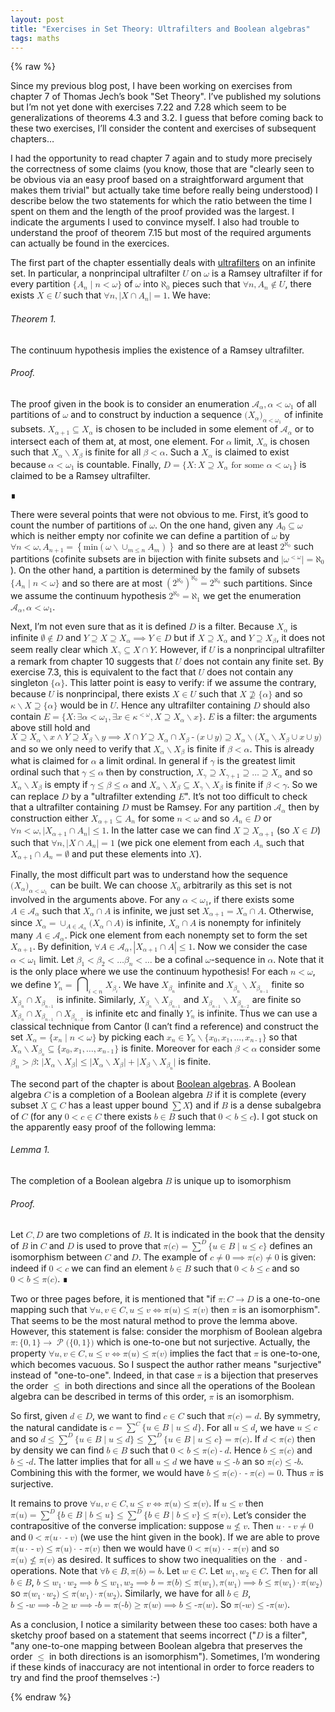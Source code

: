 ```yaml
---
layout: post
title: "Exercises in Set Theory: Ultrafilters and Boolean algebras"
tags: maths
---
```


{% raw %}

  
<div id="p1" class="ltx_para">
<p class="ltx_p">Since my
previous blog post, I have been
working on exercises from chapter 7 of Thomas Jech’s book "Set Theory".
I’ve published my solutions but I’m not yet done with exercises 7.22 and
7.28 which seem to be generalizations of theorems 4.3 and 3.2.
I guess that before coming back to these two exercises,
I’ll consider the content and exercises of subsequent chapters…</p>
</div>
<div id="p2" class="ltx_para">
<p class="ltx_p">I had the opportunity to read chapter 7 again and to study more
precisely the correctness of some claims
(you know, those that are "clearly seen to be obvious
via an easy proof based on a straightforward argument that makes them
trivial" but actually take time before really being understood)
I describe below the two statements for which the ratio between the time
I spent on them and the length of the proof provided was the
largest. I indicate the arguments I used to convince myself.
I also had trouble to
understand the proof of theorem 7.15 but most of the required arguments can
actually be found in the exercices.</p>
</div>
<div id="p3" class="ltx_para">
<p class="ltx_p">The first part of the chapter essentially deals with <a href="https://en.wikipedia.org/wiki/Ultrafilter#Formal_definition" title="" class="ltx_ref">ultrafilters</a> on an infinite set.
In particular,
a nonprincipal ultrafilter <math id="p3.m1" class="ltx_Math" alttext="U" display="inline"><semantics><mi>U</mi><annotation encoding="application/x-tex">U</annotation></semantics></math> on <math id="p3.m2" class="ltx_Math" alttext="\omega" display="inline"><semantics><mi>ω</mi><annotation encoding="application/x-tex">\omega</annotation></semantics></math> is a Ramsey ultrafilter if for
every partition <math id="p3.m3" class="ltx_Math" alttext="\{A_{n}|n&lt;\omega\}" display="inline"><semantics><mrow><mo stretchy="false">{</mo><msub><mi>A</mi><mi>n</mi></msub><mo stretchy="false">|</mo><mrow><mi>n</mi><mo>&lt;</mo><mi>ω</mi></mrow><mo stretchy="false">}</mo></mrow><annotation encoding="application/x-tex">\{A_{n}|n&lt;\omega\}</annotation></semantics></math> of <math id="p3.m4" class="ltx_Math" alttext="\omega" display="inline"><semantics><mi>ω</mi><annotation encoding="application/x-tex">\omega</annotation></semantics></math> into <math id="p3.m5" class="ltx_Math" alttext="\aleph_{0}" display="inline"><semantics><msub><mi mathvariant="normal">ℵ</mi><mn>0</mn></msub><annotation encoding="application/x-tex">\aleph_{0}</annotation></semantics></math> pieces
such that <math id="p3.m6" class="ltx_Math" alttext="\forall n,A_{n}\notin U" display="inline"><semantics><mrow><mrow><mrow><mo>∀</mo><mi>n</mi></mrow><mo>,</mo><msub><mi>A</mi><mi>n</mi></msub></mrow><mo>∉</mo><mi>U</mi></mrow><annotation encoding="application/x-tex">\forall n,A_{n}\notin U</annotation></semantics></math>, there exists <math id="p3.m7" class="ltx_Math" alttext="X\in U" display="inline"><semantics><mrow><mi>X</mi><mo>∈</mo><mi>U</mi></mrow><annotation encoding="application/x-tex">X\in U</annotation></semantics></math> such that
<math id="p3.m8" class="ltx_Math" alttext="\forall n,\left|X\cap A_{n}\right|=1" display="inline"><semantics><mrow><mrow><mrow><mo>∀</mo><mi>n</mi></mrow><mo>,</mo><mrow><mo>|</mo><mrow><mi>X</mi><mo>∩</mo><msub><mi>A</mi><mi>n</mi></msub></mrow><mo>|</mo></mrow></mrow><mo>=</mo><mn>1</mn></mrow><annotation encoding="application/x-tex">\forall n,\left|X\cap A_{n}\right|=1</annotation></semantics></math>. We have:</p>
</div>
<div id="Thmtheorem1" class="ltx_theorem ltx_theorem_theorem">
<h6 class="ltx_title ltx_runin ltx_font_bold ltx_title_theorem">
<span class="ltx_tag ltx_tag_theorem">Theorem 1</span>.</h6>
<div id="Thmtheorem1.p1" class="ltx_para">
<p class="ltx_p"><span class="ltx_text ltx_font_italic">The continuum hypothesis implies the existence of a Ramsey ultrafilter.</span></p>
</div>
</div>
<div class="ltx_proof">
<h6 class="ltx_title ltx_runin ltx_font_italic ltx_title_proof">Proof.</h6>
<div id="p4" class="ltx_para">
<p class="ltx_p">The proof given in the book is to consider an enumeration
<math id="p4.m1" class="ltx_Math" alttext="\mathcal{A}_{\alpha},\alpha&lt;\omega_{1}" display="inline"><semantics><mrow><mrow><msub><mi class="ltx_font_mathcaligraphic">𝒜</mi><mi>α</mi></msub><mo>,</mo><mi>α</mi></mrow><mo>&lt;</mo><msub><mi>ω</mi><mn>1</mn></msub></mrow><annotation encoding="application/x-tex">\mathcal{A}_{\alpha},\alpha&lt;\omega_{1}</annotation></semantics></math> of all partitions of <math id="p4.m2" class="ltx_Math" alttext="\omega" display="inline"><semantics><mi>ω</mi><annotation encoding="application/x-tex">\omega</annotation></semantics></math> and to
construct by induction a sequence <math id="p4.m3" class="ltx_Math" alttext="{(X_{\alpha})}_{\alpha&lt;\omega_{1}}" display="inline"><semantics><msub><mrow><mo stretchy="false">(</mo><msub><mi>X</mi><mi>α</mi></msub><mo stretchy="false">)</mo></mrow><mrow><mi>α</mi><mo>&lt;</mo><msub><mi>ω</mi><mn>1</mn></msub></mrow></msub><annotation encoding="application/x-tex">{(X_{\alpha})}_{\alpha&lt;\omega_{1}}</annotation></semantics></math> of
infinite subsets. <math id="p4.m4" class="ltx_Math" alttext="X_{\alpha+1}\subseteq X_{\alpha}" display="inline"><semantics><mrow><msub><mi>X</mi><mrow><mi>α</mi><mo>+</mo><mn>1</mn></mrow></msub><mo>⊆</mo><msub><mi>X</mi><mi>α</mi></msub></mrow><annotation encoding="application/x-tex">X_{\alpha+1}\subseteq X_{\alpha}</annotation></semantics></math>
is chosen to be included in some element of
<math id="p4.m5" class="ltx_Math" alttext="\mathcal{A}_{\alpha}" display="inline"><semantics><msub><mi class="ltx_font_mathcaligraphic">𝒜</mi><mi>α</mi></msub><annotation encoding="application/x-tex">\mathcal{A}_{\alpha}</annotation></semantics></math> or to intersect each of them at, at most, one element.
For <math id="p4.m6" class="ltx_Math" alttext="\alpha" display="inline"><semantics><mi>α</mi><annotation encoding="application/x-tex">\alpha</annotation></semantics></math> limit, <math id="p4.m7" class="ltx_Math" alttext="X_{\alpha}" display="inline"><semantics><msub><mi>X</mi><mi>α</mi></msub><annotation encoding="application/x-tex">X_{\alpha}</annotation></semantics></math> is chosen such that
<math id="p4.m8" class="ltx_Math" alttext="X_{\alpha}\setminus X_{\beta}" display="inline"><semantics><mrow><msub><mi>X</mi><mi>α</mi></msub><mo>∖</mo><msub><mi>X</mi><mi>β</mi></msub></mrow><annotation encoding="application/x-tex">X_{\alpha}\setminus X_{\beta}</annotation></semantics></math> is finite for all <math id="p4.m9" class="ltx_Math" alttext="\beta&lt;\alpha" display="inline"><semantics><mrow><mi>β</mi><mo>&lt;</mo><mi>α</mi></mrow><annotation encoding="application/x-tex">\beta&lt;\alpha</annotation></semantics></math>. Such a
<math id="p4.m10" class="ltx_Math" alttext="X_{\alpha}" display="inline"><semantics><msub><mi>X</mi><mi>α</mi></msub><annotation encoding="application/x-tex">X_{\alpha}</annotation></semantics></math> is claimed to exist because <math id="p4.m11" class="ltx_Math" alttext="\alpha&lt;\omega_{1}" display="inline"><semantics><mrow><mi>α</mi><mo>&lt;</mo><msub><mi>ω</mi><mn>1</mn></msub></mrow><annotation encoding="application/x-tex">\alpha&lt;\omega_{1}</annotation></semantics></math> is countable.
Finally, <math id="p4.m12" class="ltx_Math" alttext="D=\{X:X\supseteq X_{\alpha}\text{ for some }\alpha&lt;\omega_{1}\}" display="inline"><semantics><mrow><mi>D</mi><mo>=</mo><mrow><mo stretchy="false">{</mo><mi>X</mi><mo>:</mo><mrow><mi>X</mi><mo>⊇</mo><mrow><msub><mi>X</mi><mi>α</mi></msub><mo>⁢</mo><mtext> for some </mtext><mo>⁢</mo><mi>α</mi></mrow><mo>&lt;</mo><msub><mi>ω</mi><mn>1</mn></msub></mrow><mo stretchy="false">}</mo></mrow></mrow><annotation encoding="application/x-tex">D=\{X:X\supseteq X_{\alpha}\text{ for some }\alpha&lt;\omega_{1}\}</annotation></semantics></math> is claimed to be a Ramsey ultrafilter.</p>
</div>
<div id="p5" class="ltx_para">
<p class="ltx_p">∎</p>
</div>
</div>
<div id="p6" class="ltx_para">
<p class="ltx_p">There were several points that were not obvious to me. First, it’s good to
count the number of partitions of <math id="p6.m1" class="ltx_Math" alttext="\omega" display="inline"><semantics><mi>ω</mi><annotation encoding="application/x-tex">\omega</annotation></semantics></math>.
On the one hand, given any <math id="p6.m2" class="ltx_Math" alttext="A_{0}\subseteq\omega" display="inline"><semantics><mrow><msub><mi>A</mi><mn>0</mn></msub><mo>⊆</mo><mi>ω</mi></mrow><annotation encoding="application/x-tex">A_{0}\subseteq\omega</annotation></semantics></math> which is neither
empty nor cofinite we can define a partition of <math id="p6.m3" class="ltx_Math" alttext="\omega" display="inline"><semantics><mi>ω</mi><annotation encoding="application/x-tex">\omega</annotation></semantics></math> by
<math id="p6.m4" class="ltx_Math" alttext="\forall n&lt;\omega,A_{n+1}=\left\{\min{\left({\omega\setminus{\cup_{m\leq n}A_{m%
}}}\right)}\right\}" display="inline"><semantics><mrow><mo>∀</mo><mi>n</mi><mo>&lt;</mo><mi>ω</mi><mo>,</mo><msub><mi>A</mi><mrow><mi>n</mi><mo>+</mo><mn>1</mn></mrow></msub><mo>=</mo><mrow><mo>{</mo><mi>min</mi><mrow><mo>(</mo><mi>ω</mi><mo>∖</mo><msub><mo>∪</mo><mrow><mi>m</mi><mo>≤</mo><mi>n</mi></mrow></msub><msub><mi>A</mi><mi>m</mi></msub><mo>)</mo></mrow><mo>}</mo></mrow></mrow><annotation encoding="application/x-tex">\forall n&lt;\omega,A_{n+1}=\left\{\min{\left({\omega\setminus{\cup_{m\leq n}A_{m%
}}}\right)}\right\}</annotation></semantics></math>
and so there are at least <math id="p6.m5" class="ltx_Math" alttext="2^{\aleph_{0}}" display="inline"><semantics><msup><mn>2</mn><msub><mi mathvariant="normal">ℵ</mi><mn>0</mn></msub></msup><annotation encoding="application/x-tex">2^{\aleph_{0}}</annotation></semantics></math> such partitions
(cofinite subsets are in bijection with finite subsets
and <math id="p6.m6" class="ltx_Math" alttext="|\omega^{&lt;\omega}|=\aleph_{0}" display="inline"><semantics><mrow><mrow><mo stretchy="false">|</mo><msup><mi>ω</mi><mrow><mi></mi><mo>&lt;</mo><mi>ω</mi></mrow></msup><mo stretchy="false">|</mo></mrow><mo>=</mo><msub><mi mathvariant="normal">ℵ</mi><mn>0</mn></msub></mrow><annotation encoding="application/x-tex">|\omega^{&lt;\omega}|=\aleph_{0}</annotation></semantics></math>). On the other hand,
a partition is determined by the family of subsets <math id="p6.m7" class="ltx_Math" alttext="\{A_{n}|n&lt;\omega\}" display="inline"><semantics><mrow><mo stretchy="false">{</mo><msub><mi>A</mi><mi>n</mi></msub><mo stretchy="false">|</mo><mrow><mi>n</mi><mo>&lt;</mo><mi>ω</mi></mrow><mo stretchy="false">}</mo></mrow><annotation encoding="application/x-tex">\{A_{n}|n&lt;\omega\}</annotation></semantics></math>
and so there are at most
<math id="p6.m8" class="ltx_Math" alttext="{\left(2^{\aleph_{0}}\right)}^{\aleph_{0}}=2^{\aleph_{0}}" display="inline"><semantics><mrow><msup><mrow><mo>(</mo><msup><mn>2</mn><msub><mi mathvariant="normal">ℵ</mi><mn>0</mn></msub></msup><mo>)</mo></mrow><msub><mi mathvariant="normal">ℵ</mi><mn>0</mn></msub></msup><mo>=</mo><msup><mn>2</mn><msub><mi mathvariant="normal">ℵ</mi><mn>0</mn></msub></msup></mrow><annotation encoding="application/x-tex">{\left(2^{\aleph_{0}}\right)}^{\aleph_{0}}=2^{\aleph_{0}}</annotation></semantics></math> such partitions.
Since we assume the continuum hypothesis <math id="p6.m9" class="ltx_Math" alttext="2^{\aleph_{0}}=\aleph_{1}" display="inline"><semantics><mrow><msup><mn>2</mn><msub><mi mathvariant="normal">ℵ</mi><mn>0</mn></msub></msup><mo>=</mo><msub><mi mathvariant="normal">ℵ</mi><mn>1</mn></msub></mrow><annotation encoding="application/x-tex">2^{\aleph_{0}}=\aleph_{1}</annotation></semantics></math> we
get the enumeration <math id="p6.m10" class="ltx_Math" alttext="\mathcal{A}_{\alpha},\alpha&lt;\omega_{1}" display="inline"><semantics><mrow><mrow><msub><mi class="ltx_font_mathcaligraphic">𝒜</mi><mi>α</mi></msub><mo>,</mo><mi>α</mi></mrow><mo>&lt;</mo><msub><mi>ω</mi><mn>1</mn></msub></mrow><annotation encoding="application/x-tex">\mathcal{A}_{\alpha},\alpha&lt;\omega_{1}</annotation></semantics></math>.</p>
</div>
<div id="p7" class="ltx_para">
<p class="ltx_p">Next, I’m not even sure that as it is defined <math id="p7.m1" class="ltx_Math" alttext="D" display="inline"><semantics><mi>D</mi><annotation encoding="application/x-tex">D</annotation></semantics></math> is a filter.
Because <math id="p7.m2" class="ltx_Math" alttext="X_{\alpha}" display="inline"><semantics><msub><mi>X</mi><mi>α</mi></msub><annotation encoding="application/x-tex">X_{\alpha}</annotation></semantics></math>
is infinite <math id="p7.m3" class="ltx_Math" alttext="\emptyset\notin D" display="inline"><semantics><mrow><mi mathvariant="normal">∅</mi><mo>∉</mo><mi>D</mi></mrow><annotation encoding="application/x-tex">\emptyset\notin D</annotation></semantics></math> and
<math id="p7.m4" class="ltx_Math" alttext="Y\supseteq X\supseteq X_{\alpha}\implies Y\in D" display="inline"><semantics><mrow><mi>Y</mi><mo>⊇</mo><mi>X</mi><mo>⊇</mo><msub><mi>X</mi><mi>α</mi></msub><mo>⟹</mo><mi>Y</mi><mo>∈</mo><mi>D</mi></mrow><annotation encoding="application/x-tex">Y\supseteq X\supseteq X_{\alpha}\implies Y\in D</annotation></semantics></math> but if
<math id="p7.m5" class="ltx_Math" alttext="X\supseteq X_{\alpha}" display="inline"><semantics><mrow><mi>X</mi><mo>⊇</mo><msub><mi>X</mi><mi>α</mi></msub></mrow><annotation encoding="application/x-tex">X\supseteq X_{\alpha}</annotation></semantics></math> and <math id="p7.m6" class="ltx_Math" alttext="Y\supseteq X_{\beta}" display="inline"><semantics><mrow><mi>Y</mi><mo>⊇</mo><msub><mi>X</mi><mi>β</mi></msub></mrow><annotation encoding="application/x-tex">Y\supseteq X_{\beta}</annotation></semantics></math>, it does not seem
really clear which <math id="p7.m7" class="ltx_Math" alttext="X_{\gamma}\subseteq X\cap Y" display="inline"><semantics><mrow><msub><mi>X</mi><mi>γ</mi></msub><mo>⊆</mo><mrow><mi>X</mi><mo>∩</mo><mi>Y</mi></mrow></mrow><annotation encoding="application/x-tex">X_{\gamma}\subseteq X\cap Y</annotation></semantics></math>. However, if
<math id="p7.m8" class="ltx_Math" alttext="U" display="inline"><semantics><mi>U</mi><annotation encoding="application/x-tex">U</annotation></semantics></math> is a nonprincipal ultrafilter a remark from chapter 10 suggests that
<math id="p7.m9" class="ltx_Math" alttext="U" display="inline"><semantics><mi>U</mi><annotation encoding="application/x-tex">U</annotation></semantics></math> does not contain any finite set. By exercise 7.3, this is equivalent
to the fact that <math id="p7.m10" class="ltx_Math" alttext="U" display="inline"><semantics><mi>U</mi><annotation encoding="application/x-tex">U</annotation></semantics></math> does not contain any singleton <math id="p7.m11" class="ltx_Math" alttext="\{\alpha\}" display="inline"><semantics><mrow><mo stretchy="false">{</mo><mi>α</mi><mo stretchy="false">}</mo></mrow><annotation encoding="application/x-tex">\{\alpha\}</annotation></semantics></math>. This
latter point is easy to verify: if we assume the contrary, because <math id="p7.m12" class="ltx_Math" alttext="U" display="inline"><semantics><mi>U</mi><annotation encoding="application/x-tex">U</annotation></semantics></math> is
nonprincipal,
there exists <math id="p7.m13" class="ltx_Math" alttext="X\in U" display="inline"><semantics><mrow><mi>X</mi><mo>∈</mo><mi>U</mi></mrow><annotation encoding="application/x-tex">X\in U</annotation></semantics></math> such that <math id="p7.m14" class="ltx_Math" alttext="X\nsupseteq\{\alpha\}" display="inline"><semantics><mrow><mi>X</mi><mo>⊉</mo><mrow><mo stretchy="false">{</mo><mi>α</mi><mo stretchy="false">}</mo></mrow></mrow><annotation encoding="application/x-tex">X\nsupseteq\{\alpha\}</annotation></semantics></math> and so
<math id="p7.m15" class="ltx_Math" alttext="\kappa\setminus X\supseteq\{\alpha\}" display="inline"><semantics><mrow><mrow><mi>κ</mi><mo>∖</mo><mi>X</mi></mrow><mo>⊇</mo><mrow><mo stretchy="false">{</mo><mi>α</mi><mo stretchy="false">}</mo></mrow></mrow><annotation encoding="application/x-tex">\kappa\setminus X\supseteq\{\alpha\}</annotation></semantics></math> would be in <math id="p7.m16" class="ltx_Math" alttext="U" display="inline"><semantics><mi>U</mi><annotation encoding="application/x-tex">U</annotation></semantics></math>. Hence any
ultrafilter containing <math id="p7.m17" class="ltx_Math" alttext="D" display="inline"><semantics><mi>D</mi><annotation encoding="application/x-tex">D</annotation></semantics></math> should also contain
<math id="p7.m18" class="ltx_Math" alttext="E=\{X:\exists\alpha&lt;\omega_{1},\exists x\in\kappa^{&lt;\omega},X\supseteq X_{%
\alpha}\setminus x\}" display="inline"><semantics><mrow><mi>E</mi><mo>=</mo><mrow><mo stretchy="false">{</mo><mi>X</mi><mo>:</mo><mrow><mrow><mrow><mo>∃</mo><mi>α</mi></mrow><mo>&lt;</mo><msub><mi>ω</mi><mn>1</mn></msub></mrow><mo>,</mo><mrow><mrow><mrow><mo>∃</mo><mi>x</mi></mrow><mo>∈</mo><msup><mi>κ</mi><mrow><mi></mi><mo>&lt;</mo><mi>ω</mi></mrow></msup></mrow><mo>,</mo><mrow><mi>X</mi><mo>⊇</mo><mrow><msub><mi>X</mi><mi>α</mi></msub><mo>∖</mo><mi>x</mi></mrow></mrow></mrow></mrow><mo stretchy="false">}</mo></mrow></mrow><annotation encoding="application/x-tex">E=\{X:\exists\alpha&lt;\omega_{1},\exists x\in\kappa^{&lt;\omega},X\supseteq X_{%
\alpha}\setminus x\}</annotation></semantics></math>. <math id="p7.m19" class="ltx_Math" alttext="E" display="inline"><semantics><mi>E</mi><annotation encoding="application/x-tex">E</annotation></semantics></math> is a filter: the arguments above
still hold and <math id="p7.m20" class="ltx_Math" alttext="X\supseteq X_{\alpha}\setminus x\wedge Y\supseteq X_{\beta}\setminus y\implies
X%
\cap Y\supseteq X_{\alpha}\cap X_{\beta}-(x\cup y)\supseteq X_{\alpha}%
\setminus(X_{\alpha}\setminus X_{\beta}\cup x\cup y)" display="inline"><semantics><mrow><mi>X</mi><mo>⊇</mo><mrow><mrow><msub><mi>X</mi><mi>α</mi></msub><mo>∖</mo><mi>x</mi></mrow><mo>∧</mo><mi>Y</mi></mrow><mo>⊇</mo><mrow><msub><mi>X</mi><mi>β</mi></msub><mo>∖</mo><mi>y</mi></mrow><mo>⟹</mo><mrow><mi>X</mi><mo>∩</mo><mi>Y</mi></mrow><mo>⊇</mo><mrow><mrow><msub><mi>X</mi><mi>α</mi></msub><mo>∩</mo><msub><mi>X</mi><mi>β</mi></msub></mrow><mo>-</mo><mrow><mo stretchy="false">(</mo><mrow><mi>x</mi><mo>∪</mo><mi>y</mi></mrow><mo stretchy="false">)</mo></mrow></mrow><mo>⊇</mo><mrow><msub><mi>X</mi><mi>α</mi></msub><mo>∖</mo><mrow><mo stretchy="false">(</mo><mrow><mrow><msub><mi>X</mi><mi>α</mi></msub><mo>∖</mo><msub><mi>X</mi><mi>β</mi></msub></mrow><mo>∪</mo><mi>x</mi><mo>∪</mo><mi>y</mi></mrow><mo stretchy="false">)</mo></mrow></mrow></mrow><annotation encoding="application/x-tex">X\supseteq X_{\alpha}\setminus x\wedge Y\supseteq X_{\beta}\setminus y\implies
X%
\cap Y\supseteq X_{\alpha}\cap X_{\beta}-(x\cup y)\supseteq X_{\alpha}%
\setminus(X_{\alpha}\setminus X_{\beta}\cup x\cup y)</annotation></semantics></math> and so we
only need to verify that <math id="p7.m21" class="ltx_Math" alttext="X_{\alpha}\setminus X_{\beta}" display="inline"><semantics><mrow><msub><mi>X</mi><mi>α</mi></msub><mo>∖</mo><msub><mi>X</mi><mi>β</mi></msub></mrow><annotation encoding="application/x-tex">X_{\alpha}\setminus X_{\beta}</annotation></semantics></math> is finite if
<math id="p7.m22" class="ltx_Math" alttext="\beta&lt;\alpha" display="inline"><semantics><mrow><mi>β</mi><mo>&lt;</mo><mi>α</mi></mrow><annotation encoding="application/x-tex">\beta&lt;\alpha</annotation></semantics></math>. This is already what is claimed for <math id="p7.m23" class="ltx_Math" alttext="\alpha" display="inline"><semantics><mi>α</mi><annotation encoding="application/x-tex">\alpha</annotation></semantics></math> a limit
ordinal. In general if <math id="p7.m24" class="ltx_Math" alttext="\gamma" display="inline"><semantics><mi>γ</mi><annotation encoding="application/x-tex">\gamma</annotation></semantics></math> is the greatest limit ordinal such that
<math id="p7.m25" class="ltx_Math" alttext="\gamma\leq\alpha" display="inline"><semantics><mrow><mi>γ</mi><mo>≤</mo><mi>α</mi></mrow><annotation encoding="application/x-tex">\gamma\leq\alpha</annotation></semantics></math> then by construction,
<math id="p7.m26" class="ltx_Math" alttext="X_{\gamma}\supseteq X_{\gamma+1}\supseteq...\supseteq X_{\alpha}" display="inline"><semantics><mrow><msub><mi>X</mi><mi>γ</mi></msub><mo>⊇</mo><msub><mi>X</mi><mrow><mi>γ</mi><mo>+</mo><mn>1</mn></mrow></msub><mo>⊇</mo><mi mathvariant="normal">…</mi><mo>⊇</mo><msub><mi>X</mi><mi>α</mi></msub></mrow><annotation encoding="application/x-tex">X_{\gamma}\supseteq X_{\gamma+1}\supseteq...\supseteq X_{\alpha}</annotation></semantics></math> and
so <math id="p7.m27" class="ltx_Math" alttext="X_{\alpha}\setminus X_{\beta}" display="inline"><semantics><mrow><msub><mi>X</mi><mi>α</mi></msub><mo>∖</mo><msub><mi>X</mi><mi>β</mi></msub></mrow><annotation encoding="application/x-tex">X_{\alpha}\setminus X_{\beta}</annotation></semantics></math> is empty if <math id="p7.m28" class="ltx_Math" alttext="\gamma\leq\beta\leq\alpha" display="inline"><semantics><mrow><mi>γ</mi><mo>≤</mo><mi>β</mi><mo>≤</mo><mi>α</mi></mrow><annotation encoding="application/x-tex">\gamma\leq\beta\leq\alpha</annotation></semantics></math>
and <math id="p7.m29" class="ltx_Math" alttext="X_{\alpha}\setminus X_{\beta}\subseteq X_{\gamma}\setminus X_{\beta}" display="inline"><semantics><mrow><mrow><msub><mi>X</mi><mi>α</mi></msub><mo>∖</mo><msub><mi>X</mi><mi>β</mi></msub></mrow><mo>⊆</mo><mrow><msub><mi>X</mi><mi>γ</mi></msub><mo>∖</mo><msub><mi>X</mi><mi>β</mi></msub></mrow></mrow><annotation encoding="application/x-tex">X_{\alpha}\setminus X_{\beta}\subseteq X_{\gamma}\setminus X_{\beta}</annotation></semantics></math> is finite if <math id="p7.m30" class="ltx_Math" alttext="\beta&lt;\gamma" display="inline"><semantics><mrow><mi>β</mi><mo>&lt;</mo><mi>γ</mi></mrow><annotation encoding="application/x-tex">\beta&lt;\gamma</annotation></semantics></math>.
So we can replace <math id="p7.m31" class="ltx_Math" alttext="D" display="inline"><semantics><mi>D</mi><annotation encoding="application/x-tex">D</annotation></semantics></math> by a "ultrafilter extending <math id="p7.m32" class="ltx_Math" alttext="E" display="inline"><semantics><mi>E</mi><annotation encoding="application/x-tex">E</annotation></semantics></math>". It’s not
too difficult to check that a ultrafilter containing <math id="p7.m33" class="ltx_Math" alttext="D" display="inline"><semantics><mi>D</mi><annotation encoding="application/x-tex">D</annotation></semantics></math> must be Ramsey.
For any partition <math id="p7.m34" class="ltx_Math" alttext="\mathcal{A}_{\alpha}" display="inline"><semantics><msub><mi class="ltx_font_mathcaligraphic">𝒜</mi><mi>α</mi></msub><annotation encoding="application/x-tex">\mathcal{A}_{\alpha}</annotation></semantics></math> then by construction either
<math id="p7.m35" class="ltx_Math" alttext="X_{\alpha+1}\subseteq A_{n}" display="inline"><semantics><mrow><msub><mi>X</mi><mrow><mi>α</mi><mo>+</mo><mn>1</mn></mrow></msub><mo>⊆</mo><msub><mi>A</mi><mi>n</mi></msub></mrow><annotation encoding="application/x-tex">X_{\alpha+1}\subseteq A_{n}</annotation></semantics></math> for some <math id="p7.m36" class="ltx_Math" alttext="n&lt;\omega" display="inline"><semantics><mrow><mi>n</mi><mo>&lt;</mo><mi>ω</mi></mrow><annotation encoding="application/x-tex">n&lt;\omega</annotation></semantics></math> and so <math id="p7.m37" class="ltx_Math" alttext="A_{n}\in D" display="inline"><semantics><mrow><msub><mi>A</mi><mi>n</mi></msub><mo>∈</mo><mi>D</mi></mrow><annotation encoding="application/x-tex">A_{n}\in D</annotation></semantics></math> or
<math id="p7.m38" class="ltx_Math" alttext="\forall n&lt;\omega,|X_{\alpha+1}\cap A_{n}|\leq 1" display="inline"><semantics><mrow><mrow><mrow><mo>∀</mo><mi>n</mi></mrow><mo>&lt;</mo><mi>ω</mi></mrow><mo>,</mo><mrow><mrow><mo stretchy="false">|</mo><mrow><msub><mi>X</mi><mrow><mi>α</mi><mo>+</mo><mn>1</mn></mrow></msub><mo>∩</mo><msub><mi>A</mi><mi>n</mi></msub></mrow><mo stretchy="false">|</mo></mrow><mo>≤</mo><mn>1</mn></mrow></mrow><annotation encoding="application/x-tex">\forall n&lt;\omega,|X_{\alpha+1}\cap A_{n}|\leq 1</annotation></semantics></math>. In the latter case
we can find <math id="p7.m39" class="ltx_Math" alttext="X\supseteq X_{\alpha+1}" display="inline"><semantics><mrow><mi>X</mi><mo>⊇</mo><msub><mi>X</mi><mrow><mi>α</mi><mo>+</mo><mn>1</mn></mrow></msub></mrow><annotation encoding="application/x-tex">X\supseteq X_{\alpha+1}</annotation></semantics></math> (so <math id="p7.m40" class="ltx_Math" alttext="X\in D" display="inline"><semantics><mrow><mi>X</mi><mo>∈</mo><mi>D</mi></mrow><annotation encoding="application/x-tex">X\in D</annotation></semantics></math>) such that
<math id="p7.m41" class="ltx_Math" alttext="\forall n,|X\cap A_{n}|=1" display="inline"><semantics><mrow><mrow><mrow><mo>∀</mo><mi>n</mi></mrow><mo>,</mo><mrow><mo stretchy="false">|</mo><mrow><mi>X</mi><mo>∩</mo><msub><mi>A</mi><mi>n</mi></msub></mrow><mo stretchy="false">|</mo></mrow></mrow><mo>=</mo><mn>1</mn></mrow><annotation encoding="application/x-tex">\forall n,|X\cap A_{n}|=1</annotation></semantics></math> (we pick one element from each <math id="p7.m42" class="ltx_Math" alttext="A_{n}" display="inline"><semantics><msub><mi>A</mi><mi>n</mi></msub><annotation encoding="application/x-tex">A_{n}</annotation></semantics></math> such
that <math id="p7.m43" class="ltx_Math" alttext="X_{\alpha+1}\cap A_{n}=\emptyset" display="inline"><semantics><mrow><mrow><msub><mi>X</mi><mrow><mi>α</mi><mo>+</mo><mn>1</mn></mrow></msub><mo>∩</mo><msub><mi>A</mi><mi>n</mi></msub></mrow><mo>=</mo><mi mathvariant="normal">∅</mi></mrow><annotation encoding="application/x-tex">X_{\alpha+1}\cap A_{n}=\emptyset</annotation></semantics></math> and put these elements into <math id="p7.m44" class="ltx_Math" alttext="X" display="inline"><semantics><mi>X</mi><annotation encoding="application/x-tex">X</annotation></semantics></math>).</p>
</div>
<div id="p8" class="ltx_para">
<p class="ltx_p">Finally, the most difficult part was to understand how the sequence
<math id="p8.m1" class="ltx_Math" alttext="{(X_{\alpha})}_{\alpha&lt;\omega_{1}}" display="inline"><semantics><msub><mrow><mo stretchy="false">(</mo><msub><mi>X</mi><mi>α</mi></msub><mo stretchy="false">)</mo></mrow><mrow><mi>α</mi><mo>&lt;</mo><msub><mi>ω</mi><mn>1</mn></msub></mrow></msub><annotation encoding="application/x-tex">{(X_{\alpha})}_{\alpha&lt;\omega_{1}}</annotation></semantics></math> can be built. We can choose <math id="p8.m2" class="ltx_Math" alttext="X_{0}" display="inline"><semantics><msub><mi>X</mi><mn>0</mn></msub><annotation encoding="application/x-tex">X_{0}</annotation></semantics></math> arbitrarily
as this set is not involved in the arguments above.
For any <math id="p8.m3" class="ltx_Math" alttext="\alpha&lt;\omega_{1}" display="inline"><semantics><mrow><mi>α</mi><mo>&lt;</mo><msub><mi>ω</mi><mn>1</mn></msub></mrow><annotation encoding="application/x-tex">\alpha&lt;\omega_{1}</annotation></semantics></math>, if there exists some
<math id="p8.m4" class="ltx_Math" alttext="A\in\mathcal{A}_{\alpha}" display="inline"><semantics><mrow><mi>A</mi><mo>∈</mo><msub><mi class="ltx_font_mathcaligraphic">𝒜</mi><mi>α</mi></msub></mrow><annotation encoding="application/x-tex">A\in\mathcal{A}_{\alpha}</annotation></semantics></math> such that <math id="p8.m5" class="ltx_Math" alttext="X_{\alpha}\cap A" display="inline"><semantics><mrow><msub><mi>X</mi><mi>α</mi></msub><mo>∩</mo><mi>A</mi></mrow><annotation encoding="application/x-tex">X_{\alpha}\cap A</annotation></semantics></math> is infinite, we just
set <math id="p8.m6" class="ltx_Math" alttext="X_{\alpha+1}=X_{\alpha}\cap A" display="inline"><semantics><mrow><msub><mi>X</mi><mrow><mi>α</mi><mo>+</mo><mn>1</mn></mrow></msub><mo>=</mo><mrow><msub><mi>X</mi><mi>α</mi></msub><mo>∩</mo><mi>A</mi></mrow></mrow><annotation encoding="application/x-tex">X_{\alpha+1}=X_{\alpha}\cap A</annotation></semantics></math>. Otherwise, since
<math id="p8.m7" class="ltx_Math" alttext="X_{\alpha}=\cup_{A\in\mathcal{A}_{\alpha}}(X_{\alpha}\cap A)" display="inline"><semantics><mrow><msub><mi>X</mi><mi>α</mi></msub><mo>=</mo><mrow><msub><mo>∪</mo><mrow><mi>A</mi><mo>∈</mo><msub><mi class="ltx_font_mathcaligraphic">𝒜</mi><mi>α</mi></msub></mrow></msub><mrow><mo stretchy="false">(</mo><mrow><msub><mi>X</mi><mi>α</mi></msub><mo>∩</mo><mi>A</mi></mrow><mo stretchy="false">)</mo></mrow></mrow></mrow><annotation encoding="application/x-tex">X_{\alpha}=\cup_{A\in\mathcal{A}_{\alpha}}(X_{\alpha}\cap A)</annotation></semantics></math> is infinite,
<math id="p8.m8" class="ltx_Math" alttext="X_{\alpha}\cap A" display="inline"><semantics><mrow><msub><mi>X</mi><mi>α</mi></msub><mo>∩</mo><mi>A</mi></mrow><annotation encoding="application/x-tex">X_{\alpha}\cap A</annotation></semantics></math> is nonempty for infinitely many <math id="p8.m9" class="ltx_Math" alttext="A\in\mathcal{A}_{\alpha}" display="inline"><semantics><mrow><mi>A</mi><mo>∈</mo><msub><mi class="ltx_font_mathcaligraphic">𝒜</mi><mi>α</mi></msub></mrow><annotation encoding="application/x-tex">A\in\mathcal{A}_{\alpha}</annotation></semantics></math>.
Pick one element from each nonempty set to form the set <math id="p8.m10" class="ltx_Math" alttext="X_{\alpha+1}" display="inline"><semantics><msub><mi>X</mi><mrow><mi>α</mi><mo>+</mo><mn>1</mn></mrow></msub><annotation encoding="application/x-tex">X_{\alpha+1}</annotation></semantics></math>.
By definition, <math id="p8.m11" class="ltx_Math" alttext="\forall A\in\mathcal{A}_{\alpha},\left|X_{\alpha+1}\cap A\right|\leq 1" display="inline"><semantics><mrow><mrow><mrow><mo>∀</mo><mi>A</mi></mrow><mo>∈</mo><msub><mi class="ltx_font_mathcaligraphic">𝒜</mi><mi>α</mi></msub></mrow><mo>,</mo><mrow><mrow><mo>|</mo><mrow><msub><mi>X</mi><mrow><mi>α</mi><mo>+</mo><mn>1</mn></mrow></msub><mo>∩</mo><mi>A</mi></mrow><mo>|</mo></mrow><mo>≤</mo><mn>1</mn></mrow></mrow><annotation encoding="application/x-tex">\forall A\in\mathcal{A}_{\alpha},\left|X_{\alpha+1}\cap A\right|\leq 1</annotation></semantics></math>.
Now we consider the case <math id="p8.m12" class="ltx_Math" alttext="\alpha&lt;\omega_{1}" display="inline"><semantics><mrow><mi>α</mi><mo>&lt;</mo><msub><mi>ω</mi><mn>1</mn></msub></mrow><annotation encoding="application/x-tex">\alpha&lt;\omega_{1}</annotation></semantics></math> limit. Let
<math id="p8.m13" class="ltx_Math" alttext="\beta_{1}&lt;\beta_{2}&lt;...\beta_{n}&lt;..." display="inline"><semantics><mrow><msub><mi>β</mi><mn>1</mn></msub><mo>&lt;</mo><msub><mi>β</mi><mn>2</mn></msub><mo>&lt;</mo><mrow><mi mathvariant="normal">…</mi><mo>⁢</mo><msub><mi>β</mi><mi>n</mi></msub></mrow><mo>&lt;</mo><mi mathvariant="normal">…</mi></mrow><annotation encoding="application/x-tex">\beta_{1}&lt;\beta_{2}&lt;...\beta_{n}&lt;...</annotation></semantics></math> be a cofinal <math id="p8.m14" class="ltx_Math" alttext="\omega" display="inline"><semantics><mi>ω</mi><annotation encoding="application/x-tex">\omega</annotation></semantics></math>-sequence in
<math id="p8.m15" class="ltx_Math" alttext="\alpha" display="inline"><semantics><mi>α</mi><annotation encoding="application/x-tex">\alpha</annotation></semantics></math>. Note that it is the only place where we use the continuum
hypothesis! For each <math id="p8.m16" class="ltx_Math" alttext="n&lt;\omega" display="inline"><semantics><mrow><mi>n</mi><mo>&lt;</mo><mi>ω</mi></mrow><annotation encoding="application/x-tex">n&lt;\omega</annotation></semantics></math>, we define
<math id="p8.m17" class="ltx_Math" alttext="Y_{n}=\bigcap_{i&lt;n}X_{\beta_{i}}" display="inline"><semantics><mrow><msub><mi>Y</mi><mi>n</mi></msub><mo>=</mo><mrow><msub><mo largeop="true" mathsize="160%" stretchy="false" symmetric="true">⋂</mo><mrow><mi>i</mi><mo>&lt;</mo><mi>n</mi></mrow></msub><msub><mi>X</mi><msub><mi>β</mi><mi>i</mi></msub></msub></mrow></mrow><annotation encoding="application/x-tex">Y_{n}=\bigcap_{i&lt;n}X_{\beta_{i}}</annotation></semantics></math>. We have <math id="p8.m18" class="ltx_Math" alttext="X_{\beta_{n}}" display="inline"><semantics><msub><mi>X</mi><msub><mi>β</mi><mi>n</mi></msub></msub><annotation encoding="application/x-tex">X_{\beta_{n}}</annotation></semantics></math> infinite and
<math id="p8.m19" class="ltx_Math" alttext="X_{\beta_{n}}\setminus X_{\beta_{n-1}}" display="inline"><semantics><mrow><msub><mi>X</mi><msub><mi>β</mi><mi>n</mi></msub></msub><mo>∖</mo><msub><mi>X</mi><msub><mi>β</mi><mrow><mi>n</mi><mo>-</mo><mn>1</mn></mrow></msub></msub></mrow><annotation encoding="application/x-tex">X_{\beta_{n}}\setminus X_{\beta_{n-1}}</annotation></semantics></math> finite so <math id="p8.m20" class="ltx_Math" alttext="X_{\beta_{n}}\cap X_{\beta_{n-1}}" display="inline"><semantics><mrow><msub><mi>X</mi><msub><mi>β</mi><mi>n</mi></msub></msub><mo>∩</mo><msub><mi>X</mi><msub><mi>β</mi><mrow><mi>n</mi><mo>-</mo><mn>1</mn></mrow></msub></msub></mrow><annotation encoding="application/x-tex">X_{\beta_{n}}\cap X_{\beta_{n-1}}</annotation></semantics></math>
is infinite. Similarly, <math id="p8.m21" class="ltx_Math" alttext="X_{\beta_{n}}\setminus X_{\beta_{n-1}}" display="inline"><semantics><mrow><msub><mi>X</mi><msub><mi>β</mi><mi>n</mi></msub></msub><mo>∖</mo><msub><mi>X</mi><msub><mi>β</mi><mrow><mi>n</mi><mo>-</mo><mn>1</mn></mrow></msub></msub></mrow><annotation encoding="application/x-tex">X_{\beta_{n}}\setminus X_{\beta_{n-1}}</annotation></semantics></math> and
<math id="p8.m22" class="ltx_Math" alttext="X_{\beta_{n-1}}\setminus X_{\beta_{n-2}}" display="inline"><semantics><mrow><msub><mi>X</mi><msub><mi>β</mi><mrow><mi>n</mi><mo>-</mo><mn>1</mn></mrow></msub></msub><mo>∖</mo><msub><mi>X</mi><msub><mi>β</mi><mrow><mi>n</mi><mo>-</mo><mn>2</mn></mrow></msub></msub></mrow><annotation encoding="application/x-tex">X_{\beta_{n-1}}\setminus X_{\beta_{n-2}}</annotation></semantics></math> are finite so
<math id="p8.m23" class="ltx_Math" alttext="X_{\beta_{n}}\cap X_{\beta_{n-1}}\cap X_{\beta_{n-2}}" display="inline"><semantics><mrow><msub><mi>X</mi><msub><mi>β</mi><mi>n</mi></msub></msub><mo>∩</mo><msub><mi>X</mi><msub><mi>β</mi><mrow><mi>n</mi><mo>-</mo><mn>1</mn></mrow></msub></msub><mo>∩</mo><msub><mi>X</mi><msub><mi>β</mi><mrow><mi>n</mi><mo>-</mo><mn>2</mn></mrow></msub></msub></mrow><annotation encoding="application/x-tex">X_{\beta_{n}}\cap X_{\beta_{n-1}}\cap X_{\beta_{n-2}}</annotation></semantics></math> is infinite etc and finally
<math id="p8.m24" class="ltx_Math" alttext="Y_{n}" display="inline"><semantics><msub><mi>Y</mi><mi>n</mi></msub><annotation encoding="application/x-tex">Y_{n}</annotation></semantics></math> is infinite. Thus we can use a classical technique from Cantor (I can’t
find a reference) and construct the set <math id="p8.m25" class="ltx_Math" alttext="X_{\alpha}=\{x_{n}|n&lt;\omega\}" display="inline"><semantics><mrow><msub><mi>X</mi><mi>α</mi></msub><mo>=</mo><mrow><mo stretchy="false">{</mo><msub><mi>x</mi><mi>n</mi></msub><mo stretchy="false">|</mo><mrow><mi>n</mi><mo>&lt;</mo><mi>ω</mi></mrow><mo stretchy="false">}</mo></mrow></mrow><annotation encoding="application/x-tex">X_{\alpha}=\{x_{n}|n&lt;\omega\}</annotation></semantics></math>
by picking each <math id="p8.m26" class="ltx_Math" alttext="x_{n}\in Y_{n}\setminus\{x_{0},x_{1},...,x_{n-1}\}" display="inline"><semantics><mrow><msub><mi>x</mi><mi>n</mi></msub><mo>∈</mo><mrow><msub><mi>Y</mi><mi>n</mi></msub><mo>∖</mo><mrow><mo stretchy="false">{</mo><msub><mi>x</mi><mn>0</mn></msub><mo>,</mo><msub><mi>x</mi><mn>1</mn></msub><mo>,</mo><mi mathvariant="normal">…</mi><mo>,</mo><msub><mi>x</mi><mrow><mi>n</mi><mo>-</mo><mn>1</mn></mrow></msub><mo stretchy="false">}</mo></mrow></mrow></mrow><annotation encoding="application/x-tex">x_{n}\in Y_{n}\setminus\{x_{0},x_{1},...,x_{n-1}\}</annotation></semantics></math>
so that <math id="p8.m27" class="ltx_Math" alttext="X_{\alpha}\setminus X_{\beta_{n}}\subseteq\{x_{0},x_{1},...,x_{n-1}\}" display="inline"><semantics><mrow><mrow><msub><mi>X</mi><mi>α</mi></msub><mo>∖</mo><msub><mi>X</mi><msub><mi>β</mi><mi>n</mi></msub></msub></mrow><mo>⊆</mo><mrow><mo stretchy="false">{</mo><msub><mi>x</mi><mn>0</mn></msub><mo>,</mo><msub><mi>x</mi><mn>1</mn></msub><mo>,</mo><mi mathvariant="normal">…</mi><mo>,</mo><msub><mi>x</mi><mrow><mi>n</mi><mo>-</mo><mn>1</mn></mrow></msub><mo stretchy="false">}</mo></mrow></mrow><annotation encoding="application/x-tex">X_{\alpha}\setminus X_{\beta_{n}}\subseteq\{x_{0},x_{1},...,x_{n-1}\}</annotation></semantics></math> is finite. Moreover
for each <math id="p8.m28" class="ltx_Math" alttext="\beta&lt;\alpha" display="inline"><semantics><mrow><mi>β</mi><mo>&lt;</mo><mi>α</mi></mrow><annotation encoding="application/x-tex">\beta&lt;\alpha</annotation></semantics></math> consider some <math id="p8.m29" class="ltx_Math" alttext="\beta_{n}&gt;\beta" display="inline"><semantics><mrow><msub><mi>β</mi><mi>n</mi></msub><mo>&gt;</mo><mi>β</mi></mrow><annotation encoding="application/x-tex">\beta_{n}&gt;\beta</annotation></semantics></math>:
<math id="p8.m30" class="ltx_Math" alttext="|X_{\alpha}\setminus X_{\beta}|\leq{|X_{\alpha}\setminus X_{\beta}|}+{|X_{%
\beta}\setminus X_{\beta_{n}}|}" display="inline"><semantics><mrow><mrow><mo stretchy="false">|</mo><mrow><msub><mi>X</mi><mi>α</mi></msub><mo>∖</mo><msub><mi>X</mi><mi>β</mi></msub></mrow><mo stretchy="false">|</mo></mrow><mo>≤</mo><mrow><mrow><mo stretchy="false">|</mo><mrow><msub><mi>X</mi><mi>α</mi></msub><mo>∖</mo><msub><mi>X</mi><mi>β</mi></msub></mrow><mo stretchy="false">|</mo></mrow><mo>+</mo><mrow><mo stretchy="false">|</mo><mrow><msub><mi>X</mi><mi>β</mi></msub><mo>∖</mo><msub><mi>X</mi><msub><mi>β</mi><mi>n</mi></msub></msub></mrow><mo stretchy="false">|</mo></mrow></mrow></mrow><annotation encoding="application/x-tex">|X_{\alpha}\setminus X_{\beta}|\leq{|X_{\alpha}\setminus X_{\beta}|}+{|X_{%
\beta}\setminus X_{\beta_{n}}|}</annotation></semantics></math> is
finite.</p>
</div>
<div id="p9" class="ltx_para">
<p class="ltx_p">The second part of the chapter is about <a href="https://en.wikipedia.org/wiki/Boolean_algebra" title="" class="ltx_ref">Boolean algebras</a>. A Boolean algebra <math id="p9.m1" class="ltx_Math" alttext="C" display="inline"><semantics><mi>C</mi><annotation encoding="application/x-tex">C</annotation></semantics></math> is a completion of
a Boolean algebra <math id="p9.m2" class="ltx_Math" alttext="B" display="inline"><semantics><mi>B</mi><annotation encoding="application/x-tex">B</annotation></semantics></math> if it is complete (every subset <math id="p9.m3" class="ltx_Math" alttext="X\subseteq C" display="inline"><semantics><mrow><mi>X</mi><mo>⊆</mo><mi>C</mi></mrow><annotation encoding="application/x-tex">X\subseteq C</annotation></semantics></math> has
a least upper bound <math id="p9.m4" class="ltx_Math" alttext="\sum X" display="inline"><semantics><mrow><mo largeop="true" symmetric="true">∑</mo><mi>X</mi></mrow><annotation encoding="application/x-tex">\sum X</annotation></semantics></math>) and if <math id="p9.m5" class="ltx_Math" alttext="B" display="inline"><semantics><mi>B</mi><annotation encoding="application/x-tex">B</annotation></semantics></math> is a dense subalgebra of <math id="p9.m6" class="ltx_Math" alttext="C" display="inline"><semantics><mi>C</mi><annotation encoding="application/x-tex">C</annotation></semantics></math> (for
any <math id="p9.m7" class="ltx_Math" alttext="0&lt;c\in C" display="inline"><semantics><mrow><mn>0</mn><mo>&lt;</mo><mi>c</mi><mo>∈</mo><mi>C</mi></mrow><annotation encoding="application/x-tex">0&lt;c\in C</annotation></semantics></math> there exists <math id="p9.m8" class="ltx_Math" alttext="b\in B" display="inline"><semantics><mrow><mi>b</mi><mo>∈</mo><mi>B</mi></mrow><annotation encoding="application/x-tex">b\in B</annotation></semantics></math> such that <math id="p9.m9" class="ltx_Math" alttext="0&lt;b\leq c" display="inline"><semantics><mrow><mn>0</mn><mo>&lt;</mo><mi>b</mi><mo>≤</mo><mi>c</mi></mrow><annotation encoding="application/x-tex">0&lt;b\leq c</annotation></semantics></math>).
I got stuck on the apparently easy proof of the following lemma:</p>
</div>
<div id="Thmlemma1" class="ltx_theorem ltx_theorem_lemma">
<h6 class="ltx_title ltx_runin ltx_font_bold ltx_title_theorem">
<span class="ltx_tag ltx_tag_theorem">Lemma 1</span>.</h6>
<div id="Thmlemma1.p1" class="ltx_para">
<p class="ltx_p"><span class="ltx_text ltx_font_italic">The completion of a Boolean algebra <math id="Thmlemma1.p1.m1" class="ltx_Math" alttext="B" display="inline"><semantics><mi>B</mi><annotation encoding="application/x-tex">B</annotation></semantics></math> is unique up to isomorphism</span></p>
</div>
</div>
<div class="ltx_proof">
<h6 class="ltx_title ltx_runin ltx_font_italic ltx_title_proof">Proof.</h6>
<div id="p10" class="ltx_para">
<p class="ltx_p">Let <math id="p10.m1" class="ltx_Math" alttext="C,D" display="inline"><semantics><mrow><mi>C</mi><mo>,</mo><mi>D</mi></mrow><annotation encoding="application/x-tex">C,D</annotation></semantics></math> are two completions of <math id="p10.m2" class="ltx_Math" alttext="B" display="inline"><semantics><mi>B</mi><annotation encoding="application/x-tex">B</annotation></semantics></math>. It is indicated in the book
that the density of <math id="p10.m3" class="ltx_Math" alttext="B" display="inline"><semantics><mi>B</mi><annotation encoding="application/x-tex">B</annotation></semantics></math> in <math id="p10.m4" class="ltx_Math" alttext="C" display="inline"><semantics><mi>C</mi><annotation encoding="application/x-tex">C</annotation></semantics></math> and <math id="p10.m5" class="ltx_Math" alttext="D" display="inline"><semantics><mi>D</mi><annotation encoding="application/x-tex">D</annotation></semantics></math> is used to prove that
<math id="p10.m6" class="ltx_Math" alttext="\pi(c)=\sum^{D}\{u\in B|u\leq c\}" display="inline"><semantics><mrow><mrow><mi>π</mi><mo>⁢</mo><mrow><mo stretchy="false">(</mo><mi>c</mi><mo stretchy="false">)</mo></mrow></mrow><mo>=</mo><mrow><msup><mo largeop="true" symmetric="true">∑</mo><mi>D</mi></msup><mrow><mo stretchy="false">{</mo><mrow><mi>u</mi><mo>∈</mo><mi>B</mi></mrow><mo stretchy="false">|</mo><mrow><mi>u</mi><mo>≤</mo><mi>c</mi></mrow><mo stretchy="false">}</mo></mrow></mrow></mrow><annotation encoding="application/x-tex">\pi(c)=\sum^{D}\{u\in B|u\leq c\}</annotation></semantics></math>
defines an isomorphism between <math id="p10.m7" class="ltx_Math" alttext="C" display="inline"><semantics><mi>C</mi><annotation encoding="application/x-tex">C</annotation></semantics></math> and <math id="p10.m8" class="ltx_Math" alttext="D" display="inline"><semantics><mi>D</mi><annotation encoding="application/x-tex">D</annotation></semantics></math>. The example of
<math id="p10.m9" class="ltx_Math" alttext="c\neq 0\implies\pi(c)\neq 0" display="inline"><semantics><mrow><mi>c</mi><mo>≠</mo><mn>0</mn><mo>⟹</mo><mrow><mi>π</mi><mo>⁢</mo><mrow><mo stretchy="false">(</mo><mi>c</mi><mo stretchy="false">)</mo></mrow></mrow><mo>≠</mo><mn>0</mn></mrow><annotation encoding="application/x-tex">c\neq 0\implies\pi(c)\neq 0</annotation></semantics></math> is given: indeed if <math id="p10.m10" class="ltx_Math" alttext="0&lt;c" display="inline"><semantics><mrow><mn>0</mn><mo>&lt;</mo><mi>c</mi></mrow><annotation encoding="application/x-tex">0&lt;c</annotation></semantics></math> we can
find an element <math id="p10.m11" class="ltx_Math" alttext="b\in B" display="inline"><semantics><mrow><mi>b</mi><mo>∈</mo><mi>B</mi></mrow><annotation encoding="application/x-tex">b\in B</annotation></semantics></math> such that
<math id="p10.m12" class="ltx_Math" alttext="0&lt;b\leq c" display="inline"><semantics><mrow><mn>0</mn><mo>&lt;</mo><mi>b</mi><mo>≤</mo><mi>c</mi></mrow><annotation encoding="application/x-tex">0&lt;b\leq c</annotation></semantics></math> and so <math id="p10.m13" class="ltx_Math" alttext="0&lt;b\leq\pi(c)" display="inline"><semantics><mrow><mn>0</mn><mo>&lt;</mo><mi>b</mi><mo>≤</mo><mrow><mi>π</mi><mo>⁢</mo><mrow><mo stretchy="false">(</mo><mi>c</mi><mo stretchy="false">)</mo></mrow></mrow></mrow><annotation encoding="application/x-tex">0&lt;b\leq\pi(c)</annotation></semantics></math>.
∎</p>
</div>
</div>
<div id="p11" class="ltx_para">
<p class="ltx_p">Two or three pages before, it is mentioned that "if <math id="p11.m1" class="ltx_Math" alttext="\pi:C\rightarrow D" display="inline"><semantics><mrow><mi>π</mi><mo>:</mo><mrow><mi>C</mi><mo>→</mo><mi>D</mi></mrow></mrow><annotation encoding="application/x-tex">\pi:C\rightarrow D</annotation></semantics></math>
is a one-to-one mapping such that
<math id="p11.m2" class="ltx_Math" alttext="\forall u,v\in C,u\leq v\Leftrightarrow\pi(u)\leq\pi(v)" display="inline"><semantics><mrow><mo>∀</mo><mi>u</mi><mo>,</mo><mi>v</mi><mo>∈</mo><mi>C</mi><mo>,</mo><mi>u</mi><mo>≤</mo><mi>v</mi><mo>⇔</mo><mi>π</mi><mrow><mo stretchy="false">(</mo><mi>u</mi><mo stretchy="false">)</mo></mrow><mo>≤</mo><mi>π</mi><mrow><mo stretchy="false">(</mo><mi>v</mi><mo stretchy="false">)</mo></mrow></mrow><annotation encoding="application/x-tex">\forall u,v\in C,u\leq v\Leftrightarrow\pi(u)\leq\pi(v)</annotation></semantics></math> then
<math id="p11.m3" class="ltx_Math" alttext="\pi" display="inline"><semantics><mi>π</mi><annotation encoding="application/x-tex">\pi</annotation></semantics></math> is an isomorphism".
That seems to be the most natural method to prove the lemma above. However,
this statement is false: consider the morphism of Boolean algebra
<math id="p11.m4" class="ltx_Math" alttext="\pi:\{0,1\}\rightarrow\operatorname{\mathcal{P}}(\{0,1\})" display="inline"><semantics><mrow><mi>π</mi><mo>:</mo><mrow><mrow><mo stretchy="false">{</mo><mn>0</mn><mo>,</mo><mn>1</mn><mo stretchy="false">}</mo></mrow><mo>→</mo><mrow><mo class="ltx_font_mathcaligraphic">𝒫</mo><mo>⁡</mo><mrow><mo stretchy="false">(</mo><mrow><mo stretchy="false">{</mo><mn>0</mn><mo>,</mo><mn>1</mn><mo stretchy="false">}</mo></mrow><mo stretchy="false">)</mo></mrow></mrow></mrow></mrow><annotation encoding="application/x-tex">\pi:\{0,1\}\rightarrow\operatorname{\mathcal{P}}(\{0,1\})</annotation></semantics></math> which is one-to-one but
not surjective. Actually, the property
<math id="p11.m5" class="ltx_Math" alttext="\forall u,v\in C,u\leq v\Leftrightarrow\pi(u)\leq\pi(v)" display="inline"><semantics><mrow><mo>∀</mo><mi>u</mi><mo>,</mo><mi>v</mi><mo>∈</mo><mi>C</mi><mo>,</mo><mi>u</mi><mo>≤</mo><mi>v</mi><mo>⇔</mo><mi>π</mi><mrow><mo stretchy="false">(</mo><mi>u</mi><mo stretchy="false">)</mo></mrow><mo>≤</mo><mi>π</mi><mrow><mo stretchy="false">(</mo><mi>v</mi><mo stretchy="false">)</mo></mrow></mrow><annotation encoding="application/x-tex">\forall u,v\in C,u\leq v\Leftrightarrow\pi(u)\leq\pi(v)</annotation></semantics></math> implies
the fact that <math id="p11.m6" class="ltx_Math" alttext="\pi" display="inline"><semantics><mi>π</mi><annotation encoding="application/x-tex">\pi</annotation></semantics></math> is one-to-one, which becomes vacuous.
So I suspect the author
rather means "surjective" instead of "one-to-one". Indeed, in that case
<math id="p11.m7" class="ltx_Math" alttext="\pi" display="inline"><semantics><mi>π</mi><annotation encoding="application/x-tex">\pi</annotation></semantics></math> is a bijection that preserves the order <math id="p11.m8" class="ltx_Math" alttext="\leq" display="inline"><semantics><mo>≤</mo><annotation encoding="application/x-tex">\leq</annotation></semantics></math> in both directions
and since all the
operations of the Boolean algebra can be described in terms of this order,
<math id="p11.m9" class="ltx_Math" alttext="\pi" display="inline"><semantics><mi>π</mi><annotation encoding="application/x-tex">\pi</annotation></semantics></math> is an isomorphism.</p>
</div>
<div id="p12" class="ltx_para">
<p class="ltx_p">So first, given <math id="p12.m1" class="ltx_Math" alttext="d\in D" display="inline"><semantics><mrow><mi>d</mi><mo>∈</mo><mi>D</mi></mrow><annotation encoding="application/x-tex">d\in D</annotation></semantics></math>, we want to find <math id="p12.m2" class="ltx_Math" alttext="c\in C" display="inline"><semantics><mrow><mi>c</mi><mo>∈</mo><mi>C</mi></mrow><annotation encoding="application/x-tex">c\in C</annotation></semantics></math> such that <math id="p12.m3" class="ltx_Math" alttext="\pi(c)=d" display="inline"><semantics><mrow><mrow><mi>π</mi><mo>⁢</mo><mrow><mo stretchy="false">(</mo><mi>c</mi><mo stretchy="false">)</mo></mrow></mrow><mo>=</mo><mi>d</mi></mrow><annotation encoding="application/x-tex">\pi(c)=d</annotation></semantics></math>.
By symmetry, the natural candidate is <math id="p12.m4" class="ltx_Math" alttext="c=\sum^{C}\{u\in B|u\leq d\}" display="inline"><semantics><mrow><mi>c</mi><mo>=</mo><mrow><msup><mo largeop="true" symmetric="true">∑</mo><mi>C</mi></msup><mrow><mo stretchy="false">{</mo><mrow><mi>u</mi><mo>∈</mo><mi>B</mi></mrow><mo stretchy="false">|</mo><mrow><mi>u</mi><mo>≤</mo><mi>d</mi></mrow><mo stretchy="false">}</mo></mrow></mrow></mrow><annotation encoding="application/x-tex">c=\sum^{C}\{u\in B|u\leq d\}</annotation></semantics></math>.
For all <math id="p12.m5" class="ltx_Math" alttext="u\leq d" display="inline"><semantics><mrow><mi>u</mi><mo>≤</mo><mi>d</mi></mrow><annotation encoding="application/x-tex">u\leq d</annotation></semantics></math>, we have <math id="p12.m6" class="ltx_Math" alttext="u\leq c" display="inline"><semantics><mrow><mi>u</mi><mo>≤</mo><mi>c</mi></mrow><annotation encoding="application/x-tex">u\leq c</annotation></semantics></math> and so
<math id="p12.m7" class="ltx_Math" alttext="d\leq\sum^{D}\{u\in B|u\leq d\}\leq\sum^{D}\{u\in B|u\leq c\}=\pi(c)" display="inline"><semantics><mrow><mi>d</mi><mo>≤</mo><mrow><msup><mo largeop="true" symmetric="true">∑</mo><mi>D</mi></msup><mrow><mo stretchy="false">{</mo><mrow><mi>u</mi><mo>∈</mo><mi>B</mi></mrow><mo stretchy="false">|</mo><mrow><mi>u</mi><mo>≤</mo><mi>d</mi></mrow><mo stretchy="false">}</mo></mrow></mrow><mo>≤</mo><mrow><msup><mo largeop="true" symmetric="true">∑</mo><mi>D</mi></msup><mrow><mo stretchy="false">{</mo><mrow><mi>u</mi><mo>∈</mo><mi>B</mi></mrow><mo stretchy="false">|</mo><mrow><mi>u</mi><mo>≤</mo><mi>c</mi></mrow><mo stretchy="false">}</mo></mrow></mrow><mo>=</mo><mrow><mi>π</mi><mo>⁢</mo><mrow><mo stretchy="false">(</mo><mi>c</mi><mo stretchy="false">)</mo></mrow></mrow></mrow><annotation encoding="application/x-tex">d\leq\sum^{D}\{u\in B|u\leq d\}\leq\sum^{D}\{u\in B|u\leq c\}=\pi(c)</annotation></semantics></math>. If <math id="p12.m8" class="ltx_Math" alttext="d&lt;\pi(c)" display="inline"><semantics><mrow><mi>d</mi><mo>&lt;</mo><mrow><mi>π</mi><mo>⁢</mo><mrow><mo stretchy="false">(</mo><mi>c</mi><mo stretchy="false">)</mo></mrow></mrow></mrow><annotation encoding="application/x-tex">d&lt;\pi(c)</annotation></semantics></math> then by density
we can find <math id="p12.m9" class="ltx_Math" alttext="b\in B" display="inline"><semantics><mrow><mi>b</mi><mo>∈</mo><mi>B</mi></mrow><annotation encoding="application/x-tex">b\in B</annotation></semantics></math> such that <math id="p12.m10" class="ltx_Math" alttext="0&lt;b\leq\pi(c)-d" display="inline"><semantics><mrow><mn>0</mn><mo>&lt;</mo><mi>b</mi><mo>≤</mo><mrow><mrow><mi>π</mi><mo>⁢</mo><mrow><mo stretchy="false">(</mo><mi>c</mi><mo stretchy="false">)</mo></mrow></mrow><mo>-</mo><mi>d</mi></mrow></mrow><annotation encoding="application/x-tex">0&lt;b\leq\pi(c)-d</annotation></semantics></math>. Hence
<math id="p12.m11" class="ltx_Math" alttext="b\leq\pi(c)" display="inline"><semantics><mrow><mi>b</mi><mo>≤</mo><mrow><mi>π</mi><mo>⁢</mo><mrow><mo stretchy="false">(</mo><mi>c</mi><mo stretchy="false">)</mo></mrow></mrow></mrow><annotation encoding="application/x-tex">b\leq\pi(c)</annotation></semantics></math> and <math id="p12.m12" class="ltx_Math" alttext="b\leq-d" display="inline"><semantics><mrow><mi>b</mi><mo>≤</mo><mrow><mo>-</mo><mi>d</mi></mrow></mrow><annotation encoding="application/x-tex">b\leq-d</annotation></semantics></math>. The latter implies that for all <math id="p12.m13" class="ltx_Math" alttext="u\leq d" display="inline"><semantics><mrow><mi>u</mi><mo>≤</mo><mi>d</mi></mrow><annotation encoding="application/x-tex">u\leq d</annotation></semantics></math>
we have <math id="p12.m14" class="ltx_Math" alttext="u\leq-b" display="inline"><semantics><mrow><mi>u</mi><mo>≤</mo><mrow><mo>-</mo><mi>b</mi></mrow></mrow><annotation encoding="application/x-tex">u\leq-b</annotation></semantics></math> an so <math id="p12.m15" class="ltx_Math" alttext="\pi(c)\leq-b" display="inline"><semantics><mrow><mrow><mi>π</mi><mo>⁢</mo><mrow><mo stretchy="false">(</mo><mi>c</mi><mo stretchy="false">)</mo></mrow></mrow><mo>≤</mo><mrow><mo>-</mo><mi>b</mi></mrow></mrow><annotation encoding="application/x-tex">\pi(c)\leq-b</annotation></semantics></math>. Combining this with the former,
we would have <math id="p12.m16" class="ltx_Math" alttext="b\leq\pi(c)\cdot-\pi(c)=0" display="inline"><semantics><mrow><mi>b</mi><mo>≤</mo><mi>π</mi><mrow><mo stretchy="false">(</mo><mi>c</mi><mo stretchy="false">)</mo></mrow><mo>⋅</mo><mo>-</mo><mi>π</mi><mrow><mo stretchy="false">(</mo><mi>c</mi><mo stretchy="false">)</mo></mrow><mo>=</mo><mn>0</mn></mrow><annotation encoding="application/x-tex">b\leq\pi(c)\cdot-\pi(c)=0</annotation></semantics></math>. Thus <math id="p12.m17" class="ltx_Math" alttext="\pi" display="inline"><semantics><mi>π</mi><annotation encoding="application/x-tex">\pi</annotation></semantics></math> is surjective.</p>
</div>
<div id="p13" class="ltx_para">
<p class="ltx_p">It remains to prove
<math id="p13.m1" class="ltx_Math" alttext="\forall u,v\in C,u\leq v\Leftrightarrow\pi(u)\leq\pi(v)" display="inline"><semantics><mrow><mo>∀</mo><mi>u</mi><mo>,</mo><mi>v</mi><mo>∈</mo><mi>C</mi><mo>,</mo><mi>u</mi><mo>≤</mo><mi>v</mi><mo>⇔</mo><mi>π</mi><mrow><mo stretchy="false">(</mo><mi>u</mi><mo stretchy="false">)</mo></mrow><mo>≤</mo><mi>π</mi><mrow><mo stretchy="false">(</mo><mi>v</mi><mo stretchy="false">)</mo></mrow></mrow><annotation encoding="application/x-tex">\forall u,v\in C,u\leq v\Leftrightarrow\pi(u)\leq\pi(v)</annotation></semantics></math>. If
<math id="p13.m2" class="ltx_Math" alttext="u\leq v" display="inline"><semantics><mrow><mi>u</mi><mo>≤</mo><mi>v</mi></mrow><annotation encoding="application/x-tex">u\leq v</annotation></semantics></math> then <math id="p13.m3" class="ltx_Math" alttext="\pi(u)=\sum^{D}\{b\in B|b\leq u\}\leq\sum^{D}\{b\in B|b\leq v\}\leq\pi(v)" display="inline"><semantics><mrow><mrow><mi>π</mi><mo>⁢</mo><mrow><mo stretchy="false">(</mo><mi>u</mi><mo stretchy="false">)</mo></mrow></mrow><mo>=</mo><mrow><msup><mo largeop="true" symmetric="true">∑</mo><mi>D</mi></msup><mrow><mo stretchy="false">{</mo><mrow><mi>b</mi><mo>∈</mo><mi>B</mi></mrow><mo stretchy="false">|</mo><mrow><mi>b</mi><mo>≤</mo><mi>u</mi></mrow><mo stretchy="false">}</mo></mrow></mrow><mo>≤</mo><mrow><msup><mo largeop="true" symmetric="true">∑</mo><mi>D</mi></msup><mrow><mo stretchy="false">{</mo><mrow><mi>b</mi><mo>∈</mo><mi>B</mi></mrow><mo stretchy="false">|</mo><mrow><mi>b</mi><mo>≤</mo><mi>v</mi></mrow><mo stretchy="false">}</mo></mrow></mrow><mo>≤</mo><mrow><mi>π</mi><mo>⁢</mo><mrow><mo stretchy="false">(</mo><mi>v</mi><mo stretchy="false">)</mo></mrow></mrow></mrow><annotation encoding="application/x-tex">\pi(u)=\sum^{D}\{b\in B|b\leq u\}\leq\sum^{D}\{b\in B|b\leq v\}\leq\pi(v)</annotation></semantics></math>. Let’s consider the
contrapositive of the converse implication: suppose <math id="p13.m4" class="ltx_Math" alttext="u\nleq v" display="inline"><semantics><mrow><mi>u</mi><mo>≰</mo><mi>v</mi></mrow><annotation encoding="application/x-tex">u\nleq v</annotation></semantics></math>.
Then <math id="p13.m5" class="ltx_Math" alttext="u\cdot-v\neq 0" display="inline"><semantics><mrow><mi>u</mi><mo>⋅</mo><mo>-</mo><mi>v</mi><mo>≠</mo><mn>0</mn></mrow><annotation encoding="application/x-tex">u\cdot-v\neq 0</annotation></semantics></math> and <math id="p13.m6" class="ltx_Math" alttext="0&lt;\pi(u\cdot-v)" display="inline"><semantics><mrow><mn>0</mn><mo>&lt;</mo><mi>π</mi><mrow><mo stretchy="false">(</mo><mi>u</mi><mo>⋅</mo><mo>-</mo><mi>v</mi><mo stretchy="false">)</mo></mrow></mrow><annotation encoding="application/x-tex">0&lt;\pi(u\cdot-v)</annotation></semantics></math>
(we use the hint given in the book). If we are able to prove
<math id="p13.m7" class="ltx_Math" alttext="\pi(u\cdot-v)\leq\pi(u)\cdot-\pi(v)" display="inline"><semantics><mrow><mi>π</mi><mrow><mo stretchy="false">(</mo><mi>u</mi><mo>⋅</mo><mo>-</mo><mi>v</mi><mo stretchy="false">)</mo></mrow><mo>≤</mo><mi>π</mi><mrow><mo stretchy="false">(</mo><mi>u</mi><mo stretchy="false">)</mo></mrow><mo>⋅</mo><mo>-</mo><mi>π</mi><mrow><mo stretchy="false">(</mo><mi>v</mi><mo stretchy="false">)</mo></mrow></mrow><annotation encoding="application/x-tex">\pi(u\cdot-v)\leq\pi(u)\cdot-\pi(v)</annotation></semantics></math> then we would have
<math id="p13.m8" class="ltx_Math" alttext="0&lt;\pi(u)\cdot-\pi(v)" display="inline"><semantics><mrow><mn>0</mn><mo>&lt;</mo><mi>π</mi><mrow><mo stretchy="false">(</mo><mi>u</mi><mo stretchy="false">)</mo></mrow><mo>⋅</mo><mo>-</mo><mi>π</mi><mrow><mo stretchy="false">(</mo><mi>v</mi><mo stretchy="false">)</mo></mrow></mrow><annotation encoding="application/x-tex">0&lt;\pi(u)\cdot-\pi(v)</annotation></semantics></math> and so
<math id="p13.m9" class="ltx_Math" alttext="\pi(u)\nleq\pi(v)" display="inline"><semantics><mrow><mrow><mi>π</mi><mo>⁢</mo><mrow><mo stretchy="false">(</mo><mi>u</mi><mo stretchy="false">)</mo></mrow></mrow><mo>≰</mo><mrow><mi>π</mi><mo>⁢</mo><mrow><mo stretchy="false">(</mo><mi>v</mi><mo stretchy="false">)</mo></mrow></mrow></mrow><annotation encoding="application/x-tex">\pi(u)\nleq\pi(v)</annotation></semantics></math> as desired. It suffices to show two inequalities on
the <math id="p13.m10" class="ltx_Math" alttext="\cdot" display="inline"><semantics><mo>⋅</mo><annotation encoding="application/x-tex">\cdot</annotation></semantics></math> and <math id="p13.m11" class="ltx_Math" alttext="-" display="inline"><semantics><mo>-</mo><annotation encoding="application/x-tex">-</annotation></semantics></math> operations.
Note that <math id="p13.m12" class="ltx_Math" alttext="\forall b\in B,\pi(b)=b" display="inline"><semantics><mrow><mrow><mrow><mo>∀</mo><mi>b</mi></mrow><mo>∈</mo><mi>B</mi></mrow><mo>,</mo><mrow><mrow><mi>π</mi><mo>⁢</mo><mrow><mo stretchy="false">(</mo><mi>b</mi><mo stretchy="false">)</mo></mrow></mrow><mo>=</mo><mi>b</mi></mrow></mrow><annotation encoding="application/x-tex">\forall b\in B,\pi(b)=b</annotation></semantics></math>. Let <math id="p13.m13" class="ltx_Math" alttext="w\in C" display="inline"><semantics><mrow><mi>w</mi><mo>∈</mo><mi>C</mi></mrow><annotation encoding="application/x-tex">w\in C</annotation></semantics></math>.
Let <math id="p13.m14" class="ltx_Math" alttext="w_{1},w_{2}\in C" display="inline"><semantics><mrow><mrow><msub><mi>w</mi><mn>1</mn></msub><mo>,</mo><msub><mi>w</mi><mn>2</mn></msub></mrow><mo>∈</mo><mi>C</mi></mrow><annotation encoding="application/x-tex">w_{1},w_{2}\in C</annotation></semantics></math>. Then for all <math id="p13.m15" class="ltx_Math" alttext="b\in B" display="inline"><semantics><mrow><mi>b</mi><mo>∈</mo><mi>B</mi></mrow><annotation encoding="application/x-tex">b\in B</annotation></semantics></math>, <math id="p13.m16" class="ltx_Math" alttext="b\leq w_{1}\cdot w_{2}\implies b\leq w_{1},w_{2}\implies b=\pi(b)\leq\pi(w_{1}%
),\pi(w_{1})\implies b\leq\pi(w_{1})\cdot\pi(w_{2})" display="inline"><semantics><mrow><mrow><mi>b</mi><mo>≤</mo><mrow><msub><mi>w</mi><mn>1</mn></msub><mo>⋅</mo><msub><mi>w</mi><mn>2</mn></msub></mrow><mo>⟹</mo><mi>b</mi><mo>≤</mo><msub><mi>w</mi><mn>1</mn></msub></mrow><mo>,</mo><mrow><msub><mi>w</mi><mn>2</mn></msub><mo>⟹</mo><mi>b</mi><mo>=</mo><mrow><mi>π</mi><mo>⁢</mo><mrow><mo stretchy="false">(</mo><mi>b</mi><mo stretchy="false">)</mo></mrow></mrow><mo>≤</mo><mrow><mi>π</mi><mo>⁢</mo><mrow><mo stretchy="false">(</mo><msub><mi>w</mi><mn>1</mn></msub><mo stretchy="false">)</mo></mrow></mrow></mrow><mo>,</mo><mrow><mrow><mi>π</mi><mo>⁢</mo><mrow><mo stretchy="false">(</mo><msub><mi>w</mi><mn>1</mn></msub><mo stretchy="false">)</mo></mrow></mrow><mo>⟹</mo><mi>b</mi><mo>≤</mo><mrow><mrow><mrow><mi>π</mi><mo>⁢</mo><mrow><mo stretchy="false">(</mo><msub><mi>w</mi><mn>1</mn></msub><mo stretchy="false">)</mo></mrow></mrow><mo>⋅</mo><mi>π</mi></mrow><mo>⁢</mo><mrow><mo stretchy="false">(</mo><msub><mi>w</mi><mn>2</mn></msub><mo stretchy="false">)</mo></mrow></mrow></mrow></mrow><annotation encoding="application/x-tex">b\leq w_{1}\cdot w_{2}\implies b\leq w_{1},w_{2}\implies b=\pi(b)\leq\pi(w_{1}%
),\pi(w_{1})\implies b\leq\pi(w_{1})\cdot\pi(w_{2})</annotation></semantics></math> so
<math id="p13.m17" class="ltx_Math" alttext="\pi(w_{1}\cdot w_{2})\leq\pi(w_{1})\cdot\pi(w_{2})" display="inline"><semantics><mrow><mrow><mi>π</mi><mo>⁢</mo><mrow><mo stretchy="false">(</mo><mrow><msub><mi>w</mi><mn>1</mn></msub><mo>⋅</mo><msub><mi>w</mi><mn>2</mn></msub></mrow><mo stretchy="false">)</mo></mrow></mrow><mo>≤</mo><mrow><mrow><mrow><mi>π</mi><mo>⁢</mo><mrow><mo stretchy="false">(</mo><msub><mi>w</mi><mn>1</mn></msub><mo stretchy="false">)</mo></mrow></mrow><mo>⋅</mo><mi>π</mi></mrow><mo>⁢</mo><mrow><mo stretchy="false">(</mo><msub><mi>w</mi><mn>2</mn></msub><mo stretchy="false">)</mo></mrow></mrow></mrow><annotation encoding="application/x-tex">\pi(w_{1}\cdot w_{2})\leq\pi(w_{1})\cdot\pi(w_{2})</annotation></semantics></math>. Similarly, we have
for all <math id="p13.m18" class="ltx_Math" alttext="b\in B" display="inline"><semantics><mrow><mi>b</mi><mo>∈</mo><mi>B</mi></mrow><annotation encoding="application/x-tex">b\in B</annotation></semantics></math>,
<math id="p13.m19" class="ltx_Math" alttext="b\leq-w\implies-b\geq w\implies-b=\pi(-b)\geq\pi(w)\implies b\leq-\pi(w)" display="inline"><semantics><mrow><mi>b</mi><mo>≤</mo><mrow><mo>-</mo><mi>w</mi></mrow><mo>⟹</mo><mrow><mo>-</mo><mi>b</mi></mrow><mo>≥</mo><mi>w</mi><mo>⟹</mo><mrow><mo>-</mo><mi>b</mi></mrow><mo>=</mo><mrow><mi>π</mi><mo>⁢</mo><mrow><mo stretchy="false">(</mo><mrow><mo>-</mo><mi>b</mi></mrow><mo stretchy="false">)</mo></mrow></mrow><mo>≥</mo><mrow><mi>π</mi><mo>⁢</mo><mrow><mo stretchy="false">(</mo><mi>w</mi><mo stretchy="false">)</mo></mrow></mrow><mo>⟹</mo><mi>b</mi><mo>≤</mo><mrow><mo>-</mo><mrow><mi>π</mi><mo>⁢</mo><mrow><mo stretchy="false">(</mo><mi>w</mi><mo stretchy="false">)</mo></mrow></mrow></mrow></mrow><annotation encoding="application/x-tex">b\leq-w\implies-b\geq w\implies-b=\pi(-b)\geq\pi(w)\implies b\leq-\pi(w)</annotation></semantics></math>. So <math id="p13.m20" class="ltx_Math" alttext="\pi(-w)\leq-\pi(w)" display="inline"><semantics><mrow><mrow><mi>π</mi><mo>⁢</mo><mrow><mo stretchy="false">(</mo><mrow><mo>-</mo><mi>w</mi></mrow><mo stretchy="false">)</mo></mrow></mrow><mo>≤</mo><mrow><mo>-</mo><mrow><mi>π</mi><mo>⁢</mo><mrow><mo stretchy="false">(</mo><mi>w</mi><mo stretchy="false">)</mo></mrow></mrow></mrow></mrow><annotation encoding="application/x-tex">\pi(-w)\leq-\pi(w)</annotation></semantics></math>.</p>
</div>
<div id="p14" class="ltx_para">
<p class="ltx_p">As a conclusion, I notice a similarity between these too cases: both have
a sketchy proof based on a statement that seems incorrect ("<math id="p14.m1" class="ltx_Math" alttext="D" display="inline"><semantics><mi>D</mi><annotation encoding="application/x-tex">D</annotation></semantics></math> is a filter",
"any one-to-one mapping between Boolean algebra that preserves the order
<math id="p14.m2" class="ltx_Math" alttext="\leq" display="inline"><semantics><mo>≤</mo><annotation encoding="application/x-tex">\leq</annotation></semantics></math> in both directions is an isomorphism"). Sometimes, I’m wondering if
these kinds of inaccuracy are not intentional in order to force readers to
try and find the proof themselves :-)</p>
</div>


{% endraw %}

